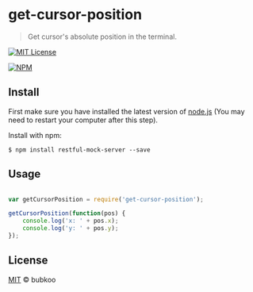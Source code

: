 # get-cursor-position

 > Get cursor's absolute position in the terminal.
 
 [![MIT License](https://img.shields.io/badge/license-MIT_License-green.svg?style=flat-square)](https://github.com/bubkoo/get-cursor-position/blob/master/LICENSE)
 
 [![NPM](https://nodei.co/npm/get-cursor-position.png)](https://nodei.co/npm/get-cursor-position/)
 

## Install
 
 
First make sure you have installed the latest version of [node.js](http://nodejs.org/) 
(You may need to restart your computer after this step).

Install with npm:

```
$ npm install restful-mock-server --save
```

## Usage

```js

var getCursorPosition = require('get-cursor-position');

getCursorPosition(function(pos) {
    console.log('x: ' + pos.x);
    console.log('y: ' + pos.y);
});

```

## License

[MIT](https://github.com/bubkoo/get-cursor-position/blob/master/LICENSE) © bubkoo

